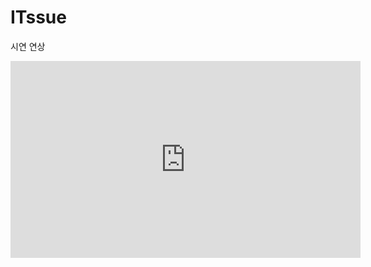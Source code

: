 # ITssue

시연 연상
<iframe width="560" height="315" src="https://www.youtube.com/embed/3KOMmcaBNxo" title="YouTube video player" frameborder="0" allow="accelerometer; autoplay; clipboard-write; encrypted-media; gyroscope; picture-in-picture; web-share" allowfullscreen></iframe>
